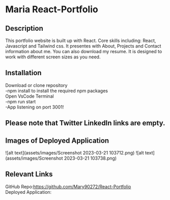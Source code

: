 # Maria React-Portfolio

## Description
 
 This portfolio website is built up with React. Core skills including: React, Javascript and Tailwind css. It presentes with About, Projects and Contact information about me. You can also download my resume. It is designed to work with different screen sizes as you need.

 ## Installation

Download or clone repository<br>
-npm install to install the required npm packages<br>
Open VsCode Terminal<br>
-npm run start<br>
-App listening on port 3001!<br>

## Please note that Twitter LinkedIn links are empty.


## Images of Deployed Application
![alt text](assets/images/Screenshot 2023-03-21 103712.png)
![alt text](assets/images/Screenshot 2023-03-21 103738.png)

## Relevant Links

GitHub Repo:https://github.com/Mary90272/React-Portfolio
<br>
Deployed Application:
